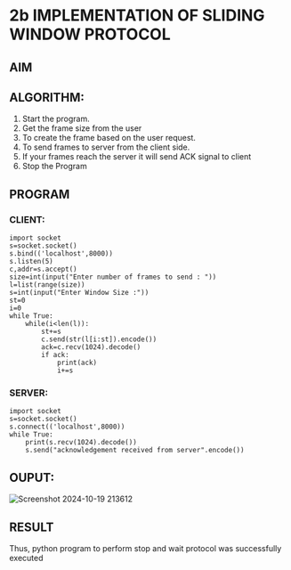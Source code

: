 # 2b IMPLEMENTATION OF SLIDING WINDOW PROTOCOL
## AIM
## ALGORITHM:
1. Start the program.
2. Get the frame size from the user
3. To create the frame based on the user request.
4. To send frames to server from the client side.
5. If your frames reach the server it will send ACK signal to client
6. Stop the Program
## PROGRAM
### CLIENT:
```
import socket
s=socket.socket()
s.bind(('localhost',8000))
s.listen(5)
c,addr=s.accept()
size=int(input("Enter number of frames to send : "))
l=list(range(size))
s=int(input("Enter Window Size :"))
st=0
i=0
while True:
    while(i<len(l)):
        st+=s
        c.send(str(l[i:st]).encode())
        ack=c.recv(1024).decode()
        if ack:
            print(ack)
            i+=s
```
### SERVER:
```
import socket
s=socket.socket()
s.connect(('localhost',8000))
while True:
    print(s.recv(1024).decode())
    s.send("acknowledgement received from server".encode())

```
## OUPUT:
![Screenshot 2024-10-19 213612](https://github.com/user-attachments/assets/66d92290-8101-4f60-9e44-63efea5747f7)


## RESULT
Thus, python program to perform stop and wait protocol was successfully executed
